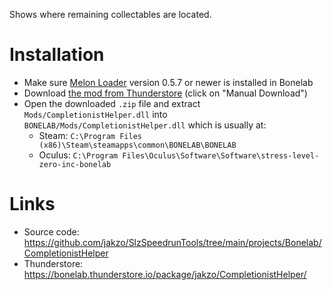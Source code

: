 Shows where remaining collectables are located.

# Installation

- Make sure [Melon Loader](https://melonwiki.xyz/#/?id=what-is-melonloader) version 0.5.7 or newer is installed in Bonelab
- Download [the mod from Thunderstore](https://bonelab.thunderstore.io/package/jakzo/CompletionistHelper/) (click on "Manual Download")
- Open the downloaded `.zip` file and extract `Mods/CompletionistHelper.dll` into `BONELAB/Mods/CompletionistHelper.dll` which is usually at:
  - Steam: `C:\Program Files (x86)\Steam\steamapps\common\BONELAB\BONELAB`
  - Oculus: `C:\Program Files\Oculus\Software\Software\stress-level-zero-inc-bonelab`

# Links

- Source code: https://github.com/jakzo/SlzSpeedrunTools/tree/main/projects/Bonelab/CompletionistHelper
- Thunderstore: https://bonelab.thunderstore.io/package/jakzo/CompletionistHelper/
